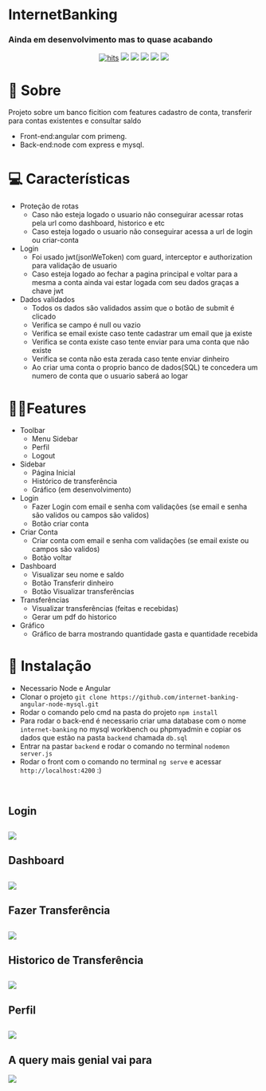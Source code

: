 # InternetBanking
<h3>Ainda em desenvolvimento mas to quase acabando</h3>
<div align="center">
  <a href="https://github.com/EriikSilva/internet-banking-angular-node-mysql"><img alt="hits" src="https://hits.sh/github.com/EriikSilva/internet-banking-angular-node-mysql.svg"></a>
  <a href="https://github.com/EriikSilva/internet-banking-angular-node-mysql/graphs/commit-activity"><img src="https://img.shields.io/github/last-commit/EriikSilva/internet-banking-angular-node-mysql"></a>
  <a href="https://github.com/EriikSilva/internet-banking-angular-node-mysql"><img src="https://img.shields.io/badge/status-InProgress-yellow"></a>
  <a href="https://github.com/EriikSilva/internet-banking-angular-node-mysql/stargazers"><img src="https://img.shields.io/github/stars/EriikSilva/internet-banking-angular-node-mysql?style=social"></a>
  <a href="https://github.com/EriikSilva/internet-banking-angular-node-mysql/network/members"><img src="https://img.shields.io/github/forks/EriikSilva/internet-banking-angular-node-mysql?style=social"></a>
  <a href="https://github.com/EriikSilva"><img src="https://img.shields.io/github/followers/EriikSilva?style=social"></a>
</div>

# 💬 Sobre
Projeto sobre um banco ficition com features cadastro de conta, transferir para contas existentes e consultar saldo
<br>
- Front-end:angular com primeng.
- Back-end:node com express e mysql.

# 💻 Características
- Proteção de rotas
  - Caso não esteja logado o usuario não conseguirar acessar rotas pela url como dashboard, historico e etc
  - Caso esteja logado o usuario não conseguirar acessa a url de login ou criar-conta
- Login 
  - Foi usado jwt(jsonWeToken) com guard, interceptor e authorization para validação de usuario
  - Caso esteja logado ao fechar a pagina principal e voltar para a mesma a conta ainda vai estar logada com seu dados graças a chave jwt
- Dados validados
  - Todos os dados são validados assim que o botão de submit é clicado 
  - Verifica se campo é null ou vazio
  - Verifica se email existe caso tente cadastrar um email que ja existe
  - Verifica se conta existe caso tente enviar para uma conta que não existe
  - Verifica se conta não esta zerada caso tente enviar dinheiro
  - Ao criar uma conta o proprio banco de dados(SQL) te concedera um numero de conta que o usuario saberá ao logar

# 🐱‍👤Features
- Toolbar
  - Menu Sidebar
  - Perfil
  - Logout
- Sidebar
  - Página Inicial
  - Histórico de transferência
  - Gráfico (em desenvolvimento)
- Login
  - Fazer Login com email e senha com validações (se email e senha são validos ou campos são validos)
  - Botão criar conta
- Criar Conta
  - Criar conta com email e senha com validações (se email existe ou campos são validos)
  - Botão voltar
- Dashboard 
  - Visualizar seu nome e saldo
  - Botão Transferir dinheiro
  - Botão Visualizar transferências
- Transferências
  - Visualizar transferências (feitas e recebidas)
  - Gerar um pdf do historico
- Gráfico
  - Gráfico de barra mostrando quantidade gasta e quantidade recebida
# 💾 Instalação
- Necessario Node e Angular
- Clonar o projeto ```git clone https://github.com/internet-banking-angular-node-mysql.git```
- Rodar o comando pelo cmd na pasta do projeto ```npm install```
- Para rodar o back-end é necessario criar uma database com o nome ```internet-banking``` no mysql workbench ou phpmyadmin e copiar os dados que estão na pasta ```backend```  chamada ```db.sql```
- Entrar na pastar ```backend``` e rodar o comando no terminal ```nodemon server.js```
- Rodar o front com o comando no terminal ```ng serve``` e acessar ```http://localhost:4200``` :)


<br>
<h2>Login<h2>
<img src="https://user-images.githubusercontent.com/61124602/218609250-7b242aa6-62a7-49ee-acbf-29b099dd4767.png">

<h2>Dashboard<h2>
<img src="https://user-images.githubusercontent.com/61124602/218609044-ed04f918-0073-4f04-ae34-4075c62df32a.png">

<h2>Fazer Transferência<h2>
<img src="https://user-images.githubusercontent.com/61124602/218609106-f97488b3-4dfe-48f3-81ee-948dc98de0cd.png">

<h2>Historico de  Transferência<h2>
<img src="https://user-images.githubusercontent.com/61124602/218609152-9d92f863-be29-441f-b146-680a4fbabcb8.png">

<h2>Perfil<h2>
<img src="https://user-images.githubusercontent.com/61124602/218609199-7b5a5c75-a65b-450a-aa64-0b8cf331397d.png">

<h2>A query mais genial vai para</h2>
<img src="https://user-images.githubusercontent.com/61124602/217649402-c23cf4b5-c4c2-436f-972d-73a41315c114.png">


